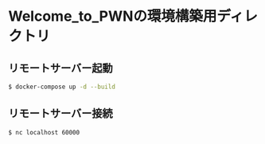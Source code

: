 # Welcome_to_PWNの環境構築用ディレクトリ
## リモートサーバー起動
```bash
$ docker-compose up -d --build
```
## リモートサーバー接続
```bash
$ nc localhost 60000
```
